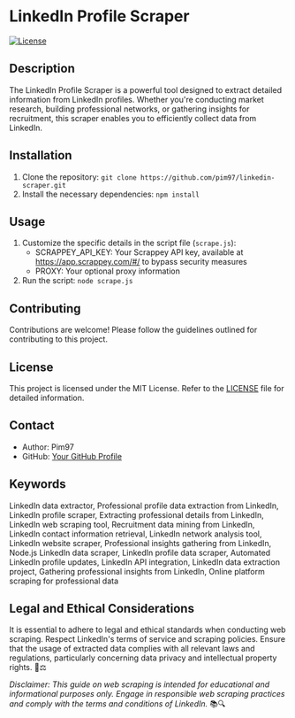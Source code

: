# LinkedIn Profile Scraper

[![License](https://img.shields.io/badge/license-MIT-blue.svg)](LICENSE)

## Description

The LinkedIn Profile Scraper is a powerful tool designed to extract detailed information from LinkedIn profiles. Whether you're conducting market research, building professional networks, or gathering insights for recruitment, this scraper enables you to efficiently collect data from LinkedIn.

## Installation

1. Clone the repository: `git clone https://github.com/pim97/linkedin-scraper.git`
2. Install the necessary dependencies: `npm install`

## Usage

1. Customize the specific details in the script file (`scrape.js`): 
   - SCRAPPEY_API_KEY: Your Scrappey API key, available at https://app.scrappey.com/#/ to bypass security measures
   - PROXY: Your optional proxy information
2. Run the script: `node scrape.js`

## Contributing

Contributions are welcome! Please follow the guidelines outlined for contributing to this project.

## License

This project is licensed under the MIT License. Refer to the [LICENSE](LICENSE) file for detailed information.

## Contact

- Author: Pim97
- GitHub: [Your GitHub Profile](https://github.com/pim97/)

## Keywords
LinkedIn data extractor, Professional profile data extraction from LinkedIn, LinkedIn profile scraper, Extracting professional details from LinkedIn, LinkedIn web scraping tool, Recruitment data mining from LinkedIn, LinkedIn contact information retrieval, LinkedIn network analysis tool, LinkedIn website scraper, Professional insights gathering from LinkedIn, Node.js LinkedIn data scraper, LinkedIn profile data scraper, Automated LinkedIn profile updates, LinkedIn API integration, LinkedIn data extraction project, Gathering professional insights from LinkedIn, Online platform scraping for professional data

## Legal and Ethical Considerations

It is essential to adhere to legal and ethical standards when conducting web scraping. Respect LinkedIn's terms of service and scraping policies. Ensure that the usage of extracted data complies with all relevant laws and regulations, particularly concerning data privacy and intellectual property rights. 🚫⚖️

*Disclaimer: This guide on web scraping is intended for educational and informational purposes only. Engage in responsible web scraping practices and comply with the terms and conditions of LinkedIn.* 📚🔍

